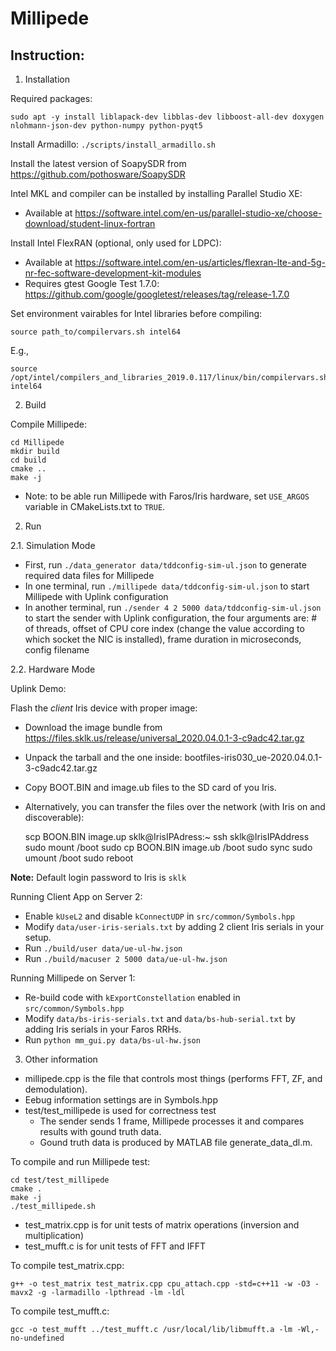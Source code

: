 # Millipede

## Instruction:

1. Installation

Required packages:

`sudo apt -y install liblapack-dev libblas-dev libboost-all-dev doxygen nlohmann-json-dev python-numpy python-pyqt5`

Install Armadillo: `./scripts/install_armadillo.sh`

Install the latest version of SoapySDR from https://github.com/pothosware/SoapySDR

Intel MKL and compiler can be installed by installing Parallel Studio XE:

* Available at https://software.intel.com/en-us/parallel-studio-xe/choose-download/student-linux-fortran

Install Intel FlexRAN (optional, only used for LDPC):

* Available at https://software.intel.com/en-us/articles/flexran-lte-and-5g-nr-fec-software-development-kit-modules
* Requires gtest Google Test 1.7.0: https://github.com/google/googletest/releases/tag/release-1.7.0


Set environment vairables for Intel libraries before compiling:

	source path_to/compilervars.sh intel64

E.g., 

	source /opt/intel/compilers_and_libraries_2019.0.117/linux/bin/compilervars.sh intel64

2. Build

Compile Millipede:

	cd Millipede
	mkdir build
	cd build
	cmake ..
	make -j 

* Note: to be able run Millipede with Faros/Iris hardware, set `USE_ARGOS` variable in CMakeLists.txt to `TRUE`.

2. Run

2.1. Simulation Mode

* First, run `./data_generator data/tddconfig-sim-ul.json` to generate required data files for Millipede
* In one terminal, run `./millipede data/tddconfig-sim-ul.json` to start Millipede with Uplink configuration 
* In another terminal, run `./sender 4 2 5000 data/tddconfig-sim-ul.json` to start the sender with Uplink configuration, the four arguments are: # of threads, offset of CPU core index (change the value according to which socket the NIC is installed), frame duration in microseconds, config filename

2.2. Hardware Mode

Uplink Demo:

Flash the *client* Iris device with proper image:

* Download the image bundle from https://files.sklk.us/release/universal_2020.04.0.1-3-c9adc42.tar.gz
* Unpack the tarball and the one inside: bootfiles-iris030_ue-2020.04.0.1-3-c9adc42.tar.gz
* Copy BOOT.BIN and image.ub files to the SD card of you Iris.
* Alternatively, you can transfer the files over the network (with Iris on and discoverable):

	scp BOON.BIN image.up sklk@IrisIPAdress:~
	ssh sklk@IrisIPAddress
	sudo mount /boot
	sudo cp BOON.BIN image.ub /boot
	sudo sync
	sudo umount /boot
	sudo reboot

**Note:** Default login password to Iris is `sklk`

Running Client App on Server 2:

* Enable `kUseL2` and disable `kConnectUDP` in `src/common/Symbols.hpp`
* Modify `data/user-iris-serials.txt` by adding 2 client Iris serials in your setup.
* Run `./build/user data/ue-ul-hw.json`
* Run `./build/macuser 2 5000 data/ue-ul-hw.json`

Running Millipede on Server 1:

* Re-build code with `kExportConstellation` enabled in `src/common/Symbols.hpp`
* Modify `data/bs-iris-serials.txt` and `data/bs-hub-serial.txt` by adding Iris serials in your Faros RRHs.
* Run `python mm_gui.py data/bs-ul-hw.json`
 

3. Other information

* millipede.cpp is the file that controls most things (performs FFT, ZF, and demodulation). 
* Eebug information settings are in Symbols.hpp
* test/test_millipede is used for correctness test
  * The sender sends 1 frame, Millipede processes it and compares results with gound truth data.
  * Gound truth data is produced by MATLAB file generate_data_dl.m. 

To compile and run Millipede test:

	cd test/test_millipede
	cmake .
	make -j
	./test_millipede.sh

* test_matrix.cpp is for unit tests of matrix operations (inversion and multiplication)
* test_mufft.c is for unit tests of FFT and IFFT

To compile test_matrix.cpp:

	g++ -o test_matrix test_matrix.cpp cpu_attach.cpp -std=c++11 -w -O3 -mavx2 -g -larmadillo -lpthread -lm -ldl 

To compile test_mufft.c:

	gcc -o test_mufft ../test_mufft.c /usr/local/lib/libmufft.a -lm -Wl,-no-undefined
